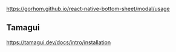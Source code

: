 https://gorhom.github.io/react-native-bottom-sheet/modal/usage

## Tamagui
https://tamagui.dev/docs/intro/installation